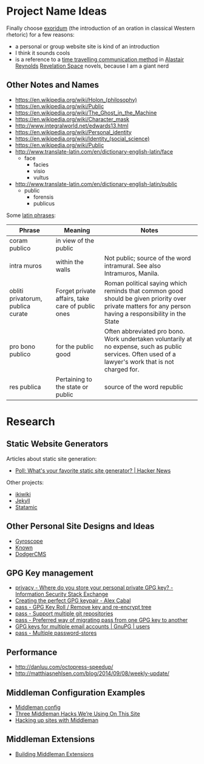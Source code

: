Project Name Ideas
==================

Finally choose
[exoridum](https://en.wikipedia.org/wiki/Exordium_(rhetoric)) (the introduction
of an oration in classical Western rhetoric) for a few reasons:

* a personal or group website site is kind of an introduction
* I think it sounds cools
* is a reference to a [time travelling
  communication method](https://en.wikipedia.org/wiki/Technology_in_Revelation_Space#Exordium) in [Alastair Reynolds](http://www.alastairreynolds.com/) [Revelation Space](https://en.wikipedia.org/wiki/Revelation_Space_universe) novels, because I am a giant nerd

Other Notes and Names
---------------------
* https://en.wikipedia.org/wiki/Holon_(philosophy)
* https://en.wikipedia.org/wiki/Public
* https://en.wikipedia.org/wiki/The_Ghost_in_the_Machine
* https://en.wikipedia.org/wiki/Character_mask
* http://www.integralworld.net/edwards13.html
* https://en.wikipedia.org/wiki/Personal_identity
* https://en.wikipedia.org/wiki/Identity_(social_science)
* https://en.wikipedia.org/wiki/Public
* http://www.translate-latin.com/en/dictionary-english-latin/face
  - face
    * facies
    * visio
    * vultus
* http://www.translate-latin.com/en/dictionary-english-latin/public
  - public
    * forensis
    * publicus

Some [latin phrases](https://en.wikipedia.org/wiki/List_of_Latin_phrases_(full)):

| Phrase        | Meaning               | Notes |
| ------------- | --------------------- | ----- |
| coram publico | in view of the public | |
| intra muros   | within the walls      | Not public; source of the word intramural. See also Intramuros, Manila. |
| obliti privatorum, publica curate | Forget private affairs, take care of public ones | Roman political saying which reminds that common good should be given priority over private matters for any person having a responsibility in the State |
| pro bono publico | for the public good | Often abbreviated pro bono. Work undertaken voluntarily at no expense, such as public services. Often used of a lawyer's work that is not charged for.|
| res publica | Pertaining to the state or public | source of the word republic |


Research
========

Static Website Generators
-------------------------

Articles about static site generation:
* [Poll: What's your favorite static site generator? | Hacker News](https://news.ycombinator.com/item?id=4857473)

Other projects:
* [ikiwiki](http://ikiwiki.info/)
* [Jekyll](http://jekyllrb.com/)
* [Statamic](http://statamic.com/)

Other Personal Site Designs and Ideas
-------------------------------------
* [Gyroscope](https://gyrosco.pe/)
* [Known](https://withknown.com/)
* [DodgerCMS](https://github.com/ChrisZieba/dodgercms)

GPG Key management
------------------
* [privacy - Where do you store your personal private GPG key? - Information Security Stack Exchange](http://security.stackexchange.com/questions/51771/where-do-you-store-your-personal-private-gpg-key)
* [Creating the perfect GPG keypair - Alex Cabal](https://alexcabal.com/creating-the-perfect-gpg-keypair/)
* [pass - GPG Key Roll / Remove key and re-encrypt tree](http://lists.zx2c4.com/pipermail/password-store/2015-February/001372.html)
* [pass - Support multiple git repositories](http://lists.zx2c4.com/pipermail/password-store/2015-April/001454.html)
* [pass - Preferred way of migrating pass from one GPG key to another](http://lists.zx2c4.com/pipermail/password-store/2015-May/001547.html)
* [GPG keys for multiple email accounts | GnuPG | users](http://www.gossamer-threads.com/lists/gnupg/users/61855)
* [pass - Multiple password-stores](http://lists.zx2c4.com/pipermail/password-store/2015-October/001770.html)

Performance
-----------
* http://danluu.com/octopress-speedup/
* http://matthiasnehlsen.com/blog/2014/09/08/weekly-update/

Middleman Configuration Examples
--------------------------------
* [Middleman config](https://gist.github.com/devynspencer/37de96d82f9e297141fc)
* [Three Middleman Hacks We’re Using On This Site](https://www.discovermeteor.com/blog/three-middleman-hacks-were-using-on-this-site/)
* [Hacking up sites with Middleman](http://darrennewton.com/2012/09/16/hacking-up-sites-with-middleman/)

Middleman Extensions
--------------------
* [Building Middleman Extensions](http://willschenk.com/building-middleman-extensions/)

